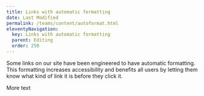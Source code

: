 ```yaml
---
title: Links with automatic formatting
date: Last Modified 
permalink: /teams/content/autoformat.html
eleventyNavigation:
  key: Links with automatic formatting
  parent: Editing
  order: 250
---
```

Some links on our site have been engineered to have automatic formatting. This formatting increases accessibility and benefits all users by letting them know what kind of link it is before they click it.

More text
